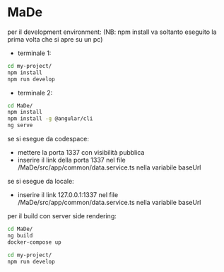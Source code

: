 # MaDe

per il development environment: (NB: npm install va soltanto eseguito la prima volta che si apre su un pc)
- terminale 1:
```bash
cd my-project/
npm install
npm run develop
```
- terminale 2:
```bash
cd MaDe/
npm install
npm install -g @angular/cli
ng serve
```

se si esegue da codespace:
- mettere la porta 1337 con visibilità pubblica
- inserire il link della porta 1337 nel file /MaDe/src/app/common/data.service.ts nella variabile baseUrl 

se si esegue da locale:
- inserire il link 127.0.0.1:1337 nel file /MaDe/src/app/common/data.service.ts nella variabile baseUrl

per il build con server side rendering:
```bash
cd MaDe/
ng build
docker-compose up
```

```bash
cd my-project/
npm run develop
```